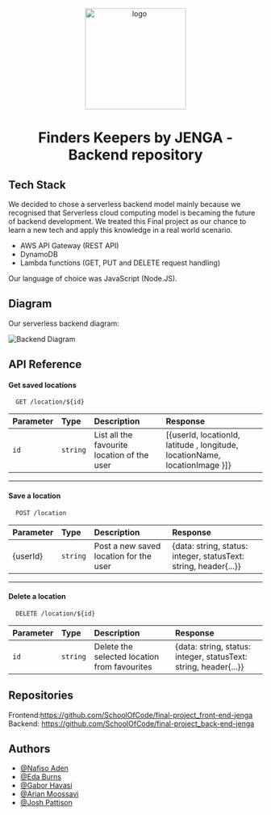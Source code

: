 <div align="center">
    <img src="https://i.ibb.co/d5K6SD6/logo.png" alt="logo" width="200"/>
</div>
<h1 align="center">Finders Keepers by JENGA - Backend repository</h1>


## Tech Stack

We decided to chose a serverless backend model mainly because we recognised that Serverless cloud computing model is becaming the future of backend development. 
We treated this Final project as our chance to learn a new tech and apply this knowledge in a real world scenario.  

 - AWS API Gateway (REST API)
 - DynamoDB
 - Lambda functions (GET, PUT and DELETE request handling)

 Our language of choice was JavaScript (Node.JS).
 
## Diagram

Our serverless backend diagram:

![Backend Diagram](https://i.ibb.co/zQjr6XT/diagram.png)




## API Reference

#### Get saved locations

```
  GET /location/${id}
```

| Parameter | Type     | Description                       | Response 
| :-------- | :------- | :-------------------------------- | :-------------------- |
| `id`      | `string` |  List all the favourite location of the user | [{userId, locationId, latitude , longitude, locationName, locationImage }]} | 

---

#### Save a location

```
  POST /location
```

| Parameter | Type     | Description                       | Response 
| :-------- | :------- | :-------------------------------- | :-------------------- |
| {userId}      | `string` |  Post a new saved location for the user |  {data: string, status: integer, statusText: string, header{...}} | 

---

#### Delete a location

```
  DELETE /location/${id}
```

| Parameter | Type     | Description                       | Response 
| :-------- | :------- | :-------------------------------- | :-------------------- |
| `id`      | `string` |  Delete the selected location from favourites |  {data: string, status: integer, statusText: string, header{...}} | 

## Repositories

Frontend:https://github.com/SchoolOfCode/final-project_front-end-jenga   
Backend: https://github.com/SchoolOfCode/final-project_back-end-jenga

## Authors

- [@Nafiso Aden](https://github.com/nafisoaden97)
- [@Eda Burns](https://github.com/smurfeda)
- [@Gabor Havasi](https://github.com/Szfinx5)
- [@Arian Moossavi](https://github.com/Dinomouse)
- [@Josh Pattison](https://github.com/pattisoj)

